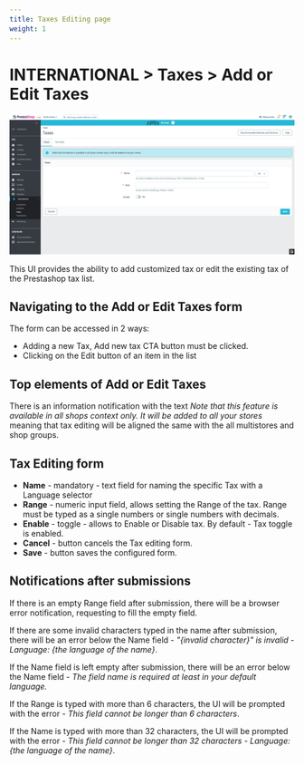 ```yaml
---
title: Taxes Editing page
weight: 1
---
```


# INTERNATIONAL > Taxes > Add or Edit Taxes

![Taxes](static/img/international-add-edit-taxes.png)

This UI provides the ability to add customized tax or edit the existing tax of the Prestashop tax list.

## Navigating to the Add or Edit Taxes form

The form can be accessed in 2 ways:

- Adding a new Tax, Add new tax CTA button must be clicked.
- Clicking on the Edit button of an item in the list

## Top elements of Add or Edit Taxes

There is an information notification with the text _Note that this feature is available in all shops context only. It will be added to all your stores_ meaning that tax editing will be aligned the same with the all multistores and shop groups.

## Tax Editing form

- **Name** - mandatory - text field for naming the specific Tax with a Language selector
- **Range** - numeric input field, allows setting the Range of the tax. Range must be typed as a single numbers or single numbers with decimals.
- **Enable** - toggle - allows to Enable or Disable tax. By default - Tax toggle is enabled.
- **Cancel** - button cancels the Tax editing form.
- **Save** - button saves the configured form.

## Notifications after submissions

If there is an empty Range field after submission, there will be a browser error notification, requesting to fill the empty field.

If there are some invalid characters typed in the name after submission, there will be an error below the Name field - _"{invalid character}" is invalid - Language: {the language of the name}_.

If the Name field is left empty after submission, there will be an error below the Name field - _The field name is required at least in your default language._

If the Range is typed with more than 6 characters, the UI will be prompted with the error - _This field cannot be longer than 6 characters_.

If the Name is typed with more than 32 characters, the UI will be prompted with the error - _This field cannot be longer than 32 characters - Language: {the language of the name}_. 
